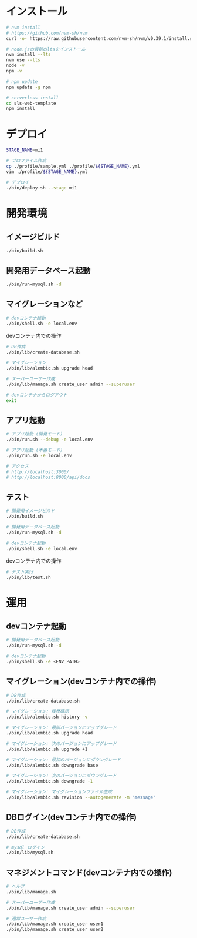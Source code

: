 # インストール

```bash
# nvm install
# https://github.com/nvm-sh/nvm
curl -o- https://raw.githubusercontent.com/nvm-sh/nvm/v0.39.1/install.sh | bash

# node.jsの最新のltsをインストール
nvm install --lts
nvm use --lts
node -v
npm -v

# npm update
npm update -g npm

# serverless install
cd sls-web-template
npm install
```

# デプロイ

```bash
STAGE_NAME=mi1

# プロファイル作成
cp ./profile/sample.yml ./profile/${STAGE_NAME}.yml
vim ./profile/${STAGE_NAME}.yml

# デプロイ
./bin/deploy.sh --stage mi1
```

# 開発環境
## イメージビルド

```bash
./bin/build.sh
```

## 開発用データベース起動

```bash
./bin/run-mysql.sh -d
```

## マイグレーションなど

```bash
# devコンテナ起動
./bin/shell.sh -e local.env
```

devコンテナ内での操作

```bash
# DB作成
./bin/lib/create-database.sh

# マイグレーション
./bin/lib/alembic.sh upgrade head

# スーパーユーザー作成
./bin/lib/manage.sh create_user admin --superuser

# devコンテナからログアウト
exit
```

## アプリ起動

```bash
# アプリ起動 (開発モード)
./bin/run.sh --debug -e local.env

# アプリ起動 (本番モード)
./bin/run.sh -e local.env

# アクセス
# http://localhost:3000/
# http://localhost:8000/api/docs
```

## テスト

```bash
# 開発用イメージビルド
./bin/build.sh

# 開発用データベース起動
./bin/run-mysql.sh -d

# devコンテナ起動
./bin/shell.sh -e local.env
```

devコンテナ内での操作

```bash
# テスト実行
./bin/lib/test.sh
```

# 運用

## devコンテナ起動

```bash
# 開発用データベース起動
./bin/run-mysql.sh -d

# devコンテナ起動
./bin/shell.sh -e <ENV_PATH>

```

## マイグレーション(devコンテナ内での操作)

```bash
# DB作成
./bin/lib/create-database.sh

# マイグレーション: 履歴確認
./bin/lib/alembic.sh history -v

# マイグレーション: 最新バージョンにアップグレード
./bin/lib/alembic.sh upgrade head

# マイグレーション: 次のバージョンにアップグレード
./bin/lib/alembic.sh upgrade +1

# マイグレーション: 最初のバージョンにダウングレード
./bin/lib/alembic.sh downgrade base

# マイグレーション: 次のバージョンにダウングレード
./bin/lib/alembic.sh downgrade -1

# マイグレーション: マイグレーションファイル生成
./bin/lib/alembic.sh revision --autogenerate -m "message"
```

## DBログイン(devコンテナ内での操作)

```bash
# DB作成
./bin/lib/create-database.sh

# mysql ログイン
./bin/lib/mysql.sh
```

## マネジメントコマンド(devコンテナ内での操作)

```bash
# ヘルプ
./bin/lib/manage.sh

# スーパーユーザー作成
./bin/lib/manage.sh create_user admin --superuser

# 通常ユーザー作成
./bin/lib/manage.sh create_user user1
./bin/lib/manage.sh create_user user2
```